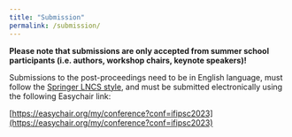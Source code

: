 ```yaml
---
title: "Submission"
permalink: /submission/
---
```


**Please note that submissions are only accepted from summer school participants (i.e. authors, workshop chairs, keynote speakers)!**

Submissions to the post-proceedings need to be in English language, must follow the [Springer LNCS style](https://www.springer.com/gp/computer-science/lncs/conference-proceedings-guidelines), and must be submitted electronically using the following Easychair link:

[https://easychair.org/my/conference?conf=ifipsc2023](https://easychair.org/my/conference?conf=ifipsc2023)

